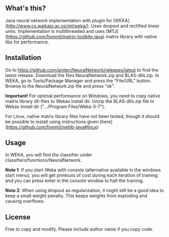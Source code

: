 
## What's this?

Java neural network implementation with plugin for [WEKA] (http://www.cs.waikato.ac.nz/ml/weka/). Uses dropout and rectified linear units. Implementation is multithreaded and uses [MTJ] (https://github.com/fommil/matrix-toolkits-java) matrix library with native libs for performance.

## Installation

Go to https://github.com/amten/NeuralNetwork/releases/latest to find the latest release. Download the files NeuralNetwork.zip and BLAS-dlls.zip. 
In WEKA, go to Tools/Package Manager and press the "File/URL" button. Browse to the NeuralNetwork.zip file and press "ok".

**Important!** For optimal performance on Windows, you need to copy native matrix library dll-files to Wekas install dir.
Unzip the BLAS-dlls.zip file to Wekas install dir (".../Program Files/Weka-3-7").

For Linux, native matrix library files have not been tested, though it should be possible to install using instructions given [here] (https://github.com/fommil/netlib-java#linux)

## Usage

In WEKA, you will find the classifier under classifiers/functions/NeuralNetwork.

**Note 1**: If you start Weka with console (alternative available in the windows start menu), you will get printouts of cost during each iteration of training and you can press enter in the console window to halt the training.

**Note 2**: When using dropout as regularization, it might still be a good idea to keep a small weight penalty. This keeps weights from exploding and causing overflows.


## License

Free to copy and modify. Please include author name if you copy code.
